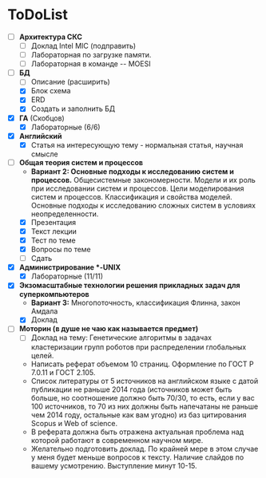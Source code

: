 # ToDoList

- [ ] **Архитектура СКС**
    - [ ] Доклад Intel MIC (подправить) 
    - [ ] Лабораторная по загрузке памяти.
    - [ ] Лабораторная в команде -- MOESI
- [ ] **БД** 
    - [ ] Описание (расширить)
    - [x] Блок схема
    - [x] ERD
    - [x] Создать и заполнить БД
- [x] **ГА** (Скобцов)
    - [x] Лабораторные (6/6)
- [x] **Английский**
    - [x] Статья на интересующую тему - нормальная статья, научная смысле
- [ ] **Общая теория систем и процессов**
    - **Вариант 2: Основные подходы к исследованию систем и процессов.** Общесистемные закономерности. Модели и их роль при исследовании систем и процессов. Цели моделирования систем и процессов. Классификация и свойства моделей. Основные подходы к исследованию сложных систем в условиях неопределенности.
    - [x] Презентация
    - [x] Текст лекции
    - [x] Тест по теме
    - [x] Вопросы по теме
    - [ ] Сдать
- [x] **Администрирование \*-UNIX**
    - [x] Лабораторные (11/11)
- [x] **Экзомасштабные технологии решения прикладных задач для суперкомпьютеров**
    - **Вариант 3:** Многопоточность, классификация Флинна, закон Амдала
    - [x] Доклад 
- [ ] **Моторин (в душе не чаю как называется предмет)**
    - [ ] Доклад на тему: Генетические алгоритмы в задачах кластеризации групп роботов при распределении глобальных целей.
    - Написать реферат объемом 10 страниц. Оформление по ГОСТ Р 7.0.11 и ГОСТ 2.105.
    - Список литературы от 5 источников на английском языке с датой публикации не раньше 2014 года (источников может быть больше, но соотношение должно быть 70/30, то есть, если у вас 100 источников, то 70 из них должны быть напечатаны не раньше чем 2014 году, остальные как вам угодно) из баз цитирования Scopus и Web of science.
    - В реферата должна быть отражена актуальная проблема над которой работают в современном научном мире. 
    - Желательно подготовить доклад. По крайней мере в этом случае у меня будет меньше вопросов к тексту. Наличие слайдов по вашему усмотрению. Выступление минут 10-15.
